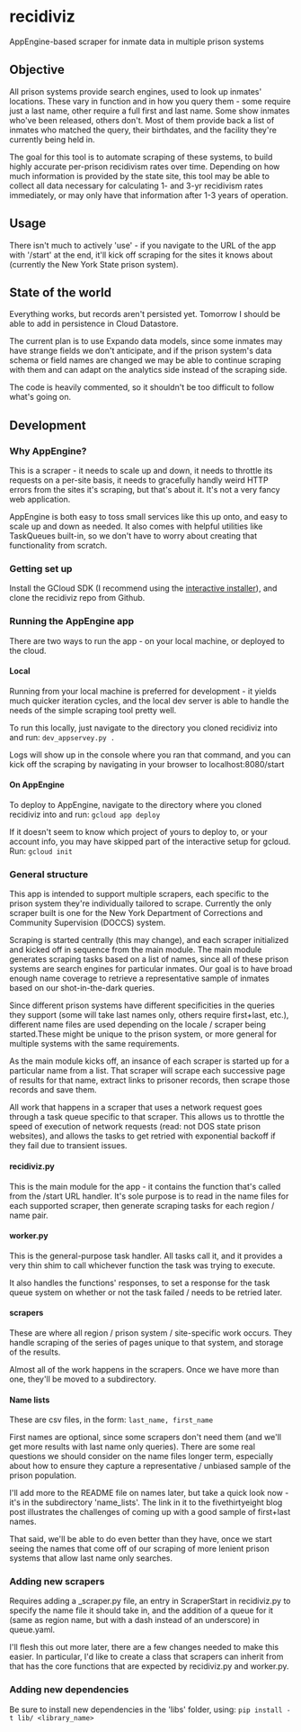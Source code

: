 # recidiviz
AppEngine-based scraper for inmate data in multiple prison systems

Objective
------
All prison systems provide search engines, used to look up inmates' locations. These vary in function and in how you query them - some require just a last name, other require a full first and last name. Some show inmates who've been released, others don't. Most of them provide back a list of inmates who matched the query, their birthdates, and the facility they're currently being held in.

The goal for this tool is to automate scraping of these systems, to build highly accurate per-prison recidivism rates over time. Depending on how much information is provided by the state site, this tool may be able to collect all data necessary for calculating 1- and 3-yr recidivism rates immediately, or may only have that information after 1-3 years of operation.

Usage
------
There isn't much to actively 'use' - if you navigate to the URL of the app with '/start' at the end, it'll kick off scraping for the sites it knows about (currently the New York State prison system).

State of the world
------
Everything works, but records aren't persisted yet. Tomorrow I should be able to add in persistence in Cloud Datastore. 

The current plan is to use Expando data models, since some inmates may have strange fields we don't anticipate, and if the prison system's data schema or field names are changed we may be able to continue scraping with them and can adapt on the analytics side instead of the scraping side.

The code is heavily commented, so it shouldn't be too difficult to follow what's going on.

Development
------

### Why AppEngine?
This is a scraper - it needs to scale up and down, it needs to throttle its requests on a per-site basis, it needs to gracefully handly weird HTTP errors from the sites it's scraping, but that's about it. It's not a very fancy web application.

AppEngine is both easy to toss small services like this up onto, and easy to scale up and down as needed. It also comes with helpful utilities like TaskQueues built-in, so we don't have to worry about creating that functionality from scratch.

### Getting set up
Install the GCloud SDK (I recommend using the [interactive installer](https://cloud.google.com/sdk/downloads#interactive)), and clone the recidiviz repo from Github.

### Running the AppEngine app
There are two ways to run the app - on your local machine, or deployed to the cloud.

#### Local
Running from your local machine is preferred for development - it yields much quicker iteration cycles, and the local dev server is able to handle the needs of the simple scraping tool pretty well.

To run this locally, just navigate to the directory you cloned recidiviz into and run:
`dev_appservey.py .`

Logs will show up in the console where you ran that command, and you can kick off the scraping by navigating in your browser to localhost:8080/start

#### On AppEngine
To deploy to AppEngine, navigate to the directory where you cloned recidiviz into and run:
`gcloud app deploy`

If it doesn't seem to know which project of yours to deploy to, or your account info, you may have skipped part of the interactive setup for gcloud. Run:
`gcloud init`

### General structure
This app is intended to support multiple scrapers, each specific to the prison system they're individually tailored to scrape. Currently the only scraper built is one for the New York Department of Corrections and Community Supervision (DOCCS) system.

Scraping is started centrally (this may change), and each scraper initialized and kicked off in sequence from the main module. The main module generates scraping tasks based on a list of names, since all of these prison systems are search engines for particular inmates. Our goal is to have broad enough name coverage to retrieve a representative sample of inmates based on our shot-in-the-dark queries.

Since different prison systems have different specificities in the queries they support (some will take last names only, others require first+last, etc.), different name files are used depending on the locale / scraper being started.These might be unique to the prison system, or more general for multiple systems with the same requirements.

As the main module kicks off, an insance of each scraper is started up for a particular name from a list. That scraper will scrape each successive page of results for that name, extract links to prisoner records, then scrape those records and save them.

All work that happens in a scraper that uses a network request goes through a task queue specific to that scraper. This allows us to throttle the speed of execution of network requests (read: not DOS state prison websites), and allows the tasks to get retried with exponential backoff if they fail due to transient issues.

#### recidiviz.py
This is the main module for the app - it contains the function that's called from the /start URL handler. It's sole purpose is to read in the name files for each supported scraper, then generate scraping tasks for each region / name pair.

#### worker.py
This is the general-purpose task handler. All tasks call it, and it provides a very thin shim to call whichever function the task was trying to execute. 

It also handles the functions' responses, to set a response for the task queue system on whether or not the task failed / needs to be retried later.

#### scrapers
These are where all region / prison system / site-specific work occurs. They handle scraping of the series of pages unique to that system, and storage of the results.

Almost all of the work happens in the scrapers. Once we have more than one, they'll be moved to a subdirectory.

#### Name lists
These are csv files, in the form:
`last_name, first_name`

First names are optional, since some scrapers don't need them (and we'll get more results with last name only queries). There are some real questions we should consider on the name files longer term, especially about how to ensure they capture a representative / unbiased sample of the prison population.

I'll add more to the README file on names later, but take a quick look now - it's in the subdirectory 'name_lists'. The link in it to the fivethirtyeight blog post illustrates the challenges of coming up with a good sample of first+last names.

That said, we'll be able to do even better than they have, once we start seeing the names that come off of our scraping of more lenient prison systems that allow last name only searches.

### Adding new scrapers
Requires adding a <region>_scraper.py file, an entry in ScraperStart in recidiviz.py to specify the name file it should take in, and the addition of a queue for it (same as region name, but with a dash instead of an underscore) in queue.yaml.

I'll flesh this out more later, there are a few changes needed to make this easier. In particular, I'd like to create a class that scrapers can inherit from that has the core functions that are expected by recidiviz.py and worker.py.

### Adding new dependencies
Be sure to install new dependencies in the 'libs' folder, using:
`pip install -t lib/ <library_name>`
